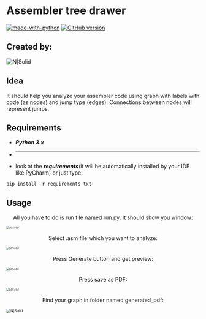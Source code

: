 # Assembler tree drawer

[![made-with-python](https://img.shields.io/badge/Made%20with-Python-1f425f.svg)](https://www.python.org/)
[![GitHub version](https://badge.fury.io/gh/MarLisiecki%2Fmarkdown_table_gen.svg)](https://badge.fury.io/gh/MarLisiecki%2Fmarkdown_table_gen)

##  Created by:

  ![N|Solid](https://i.imgur.com/zk7PUsqm.jpg)



## Idea
It should help you analyze your assembler code using graph with labels with code (as nodes) and jump type (edges). Connections between nodes will represent jumps.

## Requirements
- ***Python 3.x***

- *****

  [Graphiviz]: https://graphviz.org/download	"as software installed in your system (if you are using Windows remember to set proper PATH or select appropriate option during installation)"

- look at the ***requirements***(it will be automatically installed by your IDE like PyCharm) or just type:
```console
pip install -r requirements.txt
```

## Usage
<p align="center">
All you have to do is run file named run.py. It should show you window:
</p>


<img align="center" src="https://i.imgur.com/Eff546u.png=200x200" alt="N|Solid" style="zoom:50%;" />


<p align="center">
Select .asm file which you want to analyze:
</p>


<img align="center" src="https://i.imgur.com/OgSrctg.png=200x200" alt="N|Solid" style="zoom: 50%;" />


<p align="center">
Press Generate button and get preview:
</p>


<img align="center" src="https://i.imgur.com/jHgYeOH.png=200x200" alt="N|Solid" style="zoom:50%;" />


<p align="center">
Press save as PDF:
</p>


<img align="center" src="https://i.imgur.com/kLDEgep.png=200x200" alt="N|Solid" style="zoom:50%;" />

<p align="center">
Find your graph in folder named generated_pdf:
</p>
<img align="center" src="https://i.imgur.com/l8uWDLx.png=200x200" alt="N|Solid" style="zoom: 67%;" />





